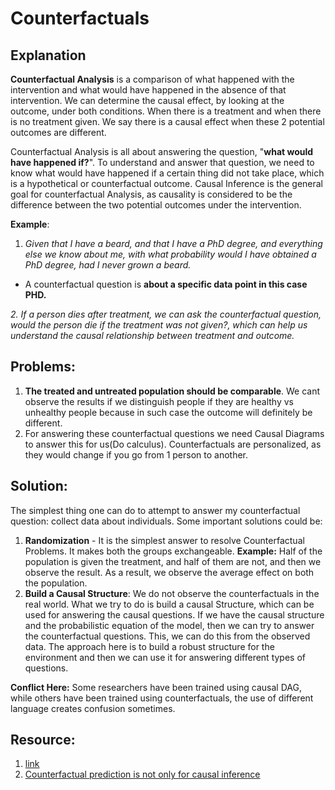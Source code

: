 # Counterfactuals

## **Explanation**

**Counterfactual Analysis** is a comparison of what happened with the intervention and what would have happened in the absence of that intervention.  We can determine the causal effect, by looking at the outcome, under both conditions. When there is a treatment and when there is no treatment given. We say there is a causal effect when these 2 potential outcomes are different.

Counterfactual Analysis is all about answering the question, "**what would have happened if?**". To understand and answer that question, we need to know what would have happened if a certain thing did not take place, which is a hypothetical or counterfactual outcome. Causal Inference is the general goal for counterfactual Analysis, as causality is considered to be the difference between the two potential outcomes under the intervention.

**Example**:  

1. _Given that I have a beard, and that I have a PhD degree, and everything else we know about me, with what probability would I have obtained a PhD degree, had I never grown a beard._

* A counterfactual question is **about a specific data point in this case PHD.**

_2. If a person dies after treatment, we can ask the counterfactual question, would the person die if the treatment was not given?, which can help us understand the causal relationship between treatment and outcome._

## **Problems**: 

1. **The treated and untreated population should be comparable**. We cant observe the results if we distinguish people if they are healthy vs unhealthy people because in such case the outcome will definitely be different.
2. For answering these counterfactual questions we need Causal Diagrams to answer this for us\(Do calculus\). Counterfactuals are personalized, as they would change if you go from 1 person to another.

## **Solution**:

The simplest thing one can do to attempt to answer my counterfactual question: collect data about individuals. Some important solutions could be:

1. **Randomization** - It is the simplest answer to resolve Counterfactual Problems. It makes both the groups exchangeable. **Example:** Half of the population is given the treatment, and half of them are not, and then we observe the result. As a result, we observe the average effect on both the population.
2. **Build a Causal Structure**: We do not observe the counterfactuals in the real world. What we try to do is build a causal Structure, which can be used for answering the causal questions. If we have the causal structure and the probabilistic equation of the model, then we can try to answer the counterfactual questions. This, we can do this from the observed data. The approach here is to build a robust structure for the environment and then we can use it for answering different types of questions.

**Conflict Here:** Some researchers have been trained using causal DAG, while others have been trained using counterfactuals, the use of different language creates confusion sometimes.

## **Resource**:

1. [link](https://www.inference.vc/causal-inference-3-counterfactuals/) 
2. [Counterfactual prediction is not only for causal inference](https://link.springer.com/epdf/10.1007/s10654-020-00659-8?sharing_token=kV_G0mmo-GLt_VMxT1mAQve4RwlQNchNByi7wbcMAY42AdnWyM4OfVl8JP7D5adb3UNqXoMBumdL1pxYQD2LUm9m-c8_PzZXcjKx8x_DktYi5coJJY9kN0FptIhOklAgGc9znqVFZlAnBpLWkno67wS_g0diHlOzpCeO3_k6kLk%3D)

